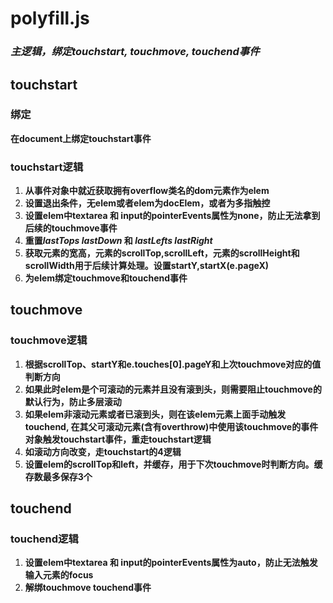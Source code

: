 # polyfill.js

### *主逻辑，绑定touchstart, touchmove, touchend事件*


## touchstart

### 绑定

**在document上绑定touchstart事件**

### touchstart逻辑
1. **从事件对象中就近获取拥有overflow类名的dom元素作为elem**
2. **设置退出条件，无elem或者elem为docElem，或者为多指触控**
3. **设置elem中textarea 和 input的pointerEvents属性为none，防止无法拿到后续的touchmove事件**
4. **重置*lastTops lastDown* 和 *lastLefts lastRight***
5. **获取元素的宽高，元素的scrollTop,scrollLeft，元素的scrollHeight和scrollWidth用于后续计算处理。设置startY,startX(e.pageX)**
6. **为elem绑定touchmove和touchend事件**


## touchmove

### touchmove逻辑
1. **根据scrollTop、startY和e.touches[0].pageY和上次touchmove对应的值判断方向**
2. **如果此时elem是个可滚动的元素并且没有滚到头，则需要阻止touchmove的默认行为，防止多层滚动**
3. **如果elem非滚动元素或者已滚到头，则在该elem元素上面手动触发touchend, 在其父可滚动元素(含有overthrow)中使用该touchmove的事件对象触发touchstart事件，重走touchstart逻辑**
4. **如滚动方向改变，走touchstart的4逻辑**
5. **设置elem的scrollTop和left，并缓存，用于下次touchmove时判断方向。缓存数最多保存3个**

## touchend

### touchend逻辑
1. **设置elem中textarea 和 input的pointerEvents属性为auto，防止无法触发输入元素的focus**
2. **解绑touchmove touchend事件**
